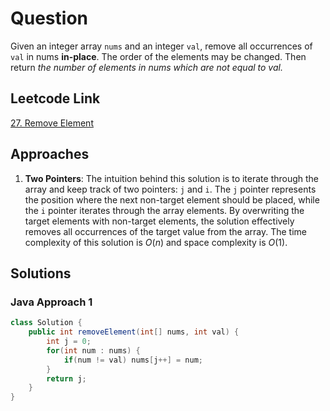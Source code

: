 # Question

Given an integer array `nums` and an integer `val`, remove all occurrences of `val` in nums **in-place**. The order of the elements may be changed. Then return _the number of elements in nums which are not equal to val._

## Leetcode Link

[27. Remove Element](https://leetcode.com/problems/remove-element/)

## Approaches

1. **Two Pointers**: The intuition behind this solution is to iterate through the array and keep track of two pointers: `j` and `i`. The `j` pointer represents the position where the next non-target element should be placed, while the `i` pointer iterates through the array elements. By overwriting the target elements with non-target elements, the solution effectively removes all occurrences of the target value from the array. The time complexity of this solution is $O(n)$ and space complexity is $O(1)$.

## Solutions

### Java Approach 1

```java
class Solution {
    public int removeElement(int[] nums, int val) {
        int j = 0;
        for(int num : nums) {
            if(num != val) nums[j++] = num;
        }
        return j;
    }
}
```
